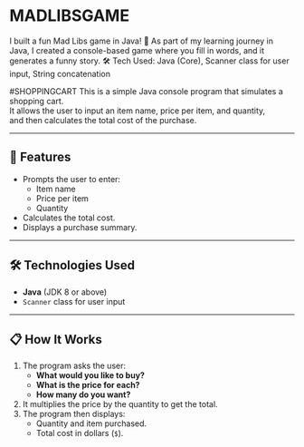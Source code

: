 # MADLIBSGAME
 I built a fun Mad Libs game in Java! 🎯 As part of my learning journey in Java, I created a console-based game where you fill in words, and it generates a funny story.  🛠 Tech Used: Java (Core), Scanner class for user input, String concatenation

 #SHOPPINGCART
 This is a simple Java console program that simulates a shopping cart.  
It allows the user to input an item name, price per item, and quantity,  
and then calculates the total cost of the purchase.

---

## 📌 Features
- Prompts the user to enter:
  - Item name
  - Price per item
  - Quantity
- Calculates the total cost.
- Displays a purchase summary.

---

## 🛠 Technologies Used
- **Java** (JDK 8 or above)
- `Scanner` class for user input

---

## 📋 How It Works
1. The program asks the user:
   - **What would you like to buy?**
   - **What is the price for each?**
   - **How many do you want?**
2. It multiplies the price by the quantity to get the total.
3. The program then displays:
   - Quantity and item purchased.
   - Total cost in dollars (`$`).

